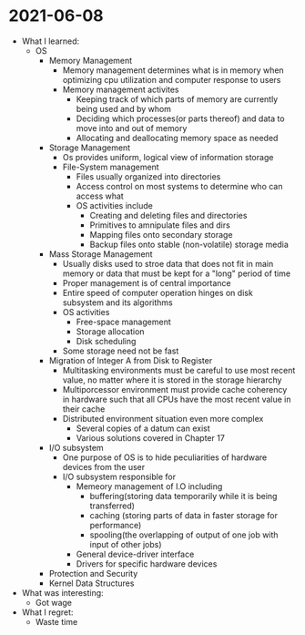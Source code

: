 # 2021-06-08

- What I learned: 
  - OS
    - Memory Management
      - Memory management determines what is in memory when optimizing cpu utilization and computer response to users
      - Memory management activites
        - Keeping track of which parts of memory are currently being used and by whom
        - Deciding which processes(or parts thereof) and data to move into and out of memory
        - Allocating and deallocating memory space as needed
    - Storage Management
      - Os provides uniform, logical view of information storage
      - File-System management
        - Files usually organized into directories
        - Access control on most systems to determine who can access what
        - OS activities include
          - Creating and deleting files and directories
          - Primitives to amnipulate files and dirs
          - Mapping files onto secondary storage
          - Backup files onto stable (non-volatile) storage media
    - Mass Storage Management
      - Usually disks used to stroe data that does not fit in main memory or data that must be kept for a "long" period of time
      - Proper management is of central importance
      - Entire speed of computer operation hinges on disk subsystem and its algorithms
      - OS activities
        - Free-space management
        - Storage allocation
        - Disk scheduling
      - Some storage need not be fast
    - Migration of Integer A from Disk to Register
      - Multitasking environments must be careful to use most recent value, no matter where it is stored in the storage hierarchy
      - Multiporcessor environment must provide cache coherency in hardware such that all CPUs have the most recent value in their cache
      - Distributed environment situation even more complex
        - Several copies of a datum can exist
        - Various solutions covered in Chapter 17
    - I/O subsystem
      - One purpose of OS is to hide peculiarities of hardware devices from the user
      - I/O subsystem responsible for
        - Memeory management of I.O including
          - buffering(storing data temporarily while it is being transferred)
          - caching (storing parts of data in faster storage for performance)
          - spooling(the overlapping of output of one job with input of other jobs)
        - General device-driver interface
        - Drivers for specific hardware devices
    - Protection and Security
    - Kernel Data Structures
- What was interesting: 
  - Got wage
- What I regret:
  - Waste time 